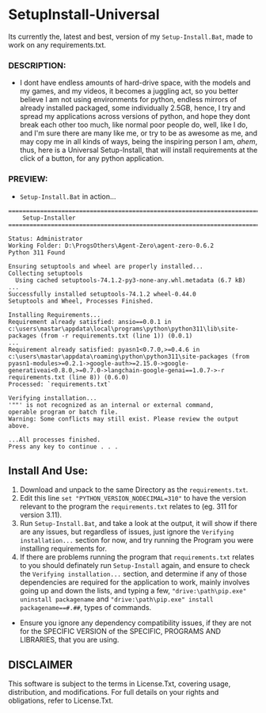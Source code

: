 # SetupInstall-Universal
Its currently the, latest and best, version of my `Setup-Install.Bat`, made to work on any requirements.txt.

### DESCRIPTION:
- I dont have endless amounts of hard-drive space, with the models and my games, and my videos, it becomes a juggling act, so you better believe I am not using environments for python, endless mirrors of already installed packaged, some individually 2.5GB, hence, I try and spread my applications across versions of python, and hope they dont break each other too much, like normal poor people do, well, like I do, and I'm sure there are many like me, or try to be as awesome as me, and may copy me in all kinds of ways, being the inspiring person I am, *ahem*, thus, here is a Universal Setup-Install, that will install requirements at the click of a button, for any python application. 

### PREVIEW:
- `Setup-Install.Bat` in action...
```
========================================================================================================================
    Setup-Installer
========================================================================================================================

Status: Administrator
Working Folder: D:\ProgsOthers\Agent-Zero\agent-zero-0.6.2
Python 311 Found

Ensuring setuptools and wheel are properly installed...
Collecting setuptools
  Using cached setuptools-74.1.2-py3-none-any.whl.metadata (6.7 kB)
...
Successfully installed setuptools-74.1.2 wheel-0.44.0
Setuptools and Wheel, Processes Finished.

Installing Requirements...
Requirement already satisfied: ansio==0.0.1 in c:\users\mastar\appdata\local\programs\python\python311\lib\site-packages (from -r requirements.txt (line 1)) (0.0.1)
...
Requirement already satisfied: pyasn1<0.7.0,>=0.4.6 in c:\users\mastar\appdata\roaming\python\python311\site-packages (from pyasn1-modules>=0.2.1->google-auth>=2.15.0->google-generativeai<0.8.0,>=0.7.0->langchain-google-genai==1.0.7->-r requirements.txt (line 8)) (0.6.0)
Processed: `requirements.txt`

Verifying installation...
'""' is not recognized as an internal or external command,
operable program or batch file.
Warning: Some conflicts may still exist. Please review the output above.

...All processes finished.
Press any key to continue . . .

```

## Install And Use:
1. Download and unpack to the same Directory as the `requirements.txt`.
2. Edit this line `set "PYTHON_VERSION_NODECIMAL=310"` to have the version relevant to the program the `requirements.txt` relates to (eg. 311 for version 3.11).
3. Run `Setup-Install.Bat`, and take a look at the output, it will show if there are any issues, but regardless of issues, just ignore the `Verifying installation...` section for now, and try running the Program you were installing requirements for.
4. If there are problems running the program that  `requirements.txt` relates to you should definately run `Setup-Install` again, and ensure to check the `Verifying installation...` section, and determine if any of those dependencies are required for the application to work, mainly involves going up and down the lists, and typing a few, `"drive:\path\pip.exe" uninstall packagename` and `"drive:\path\pip.exe" install packagename==#.##`, types of commands.
- Ensure you ignore any dependency compatibility issues, if they are not for the SPECIFIC VERSION of the SPECIFIC, PROGRAMS AND LIBRARIES, that you are using.  

## DISCLAIMER
This software is subject to the terms in License.Txt, covering usage, distribution, and modifications. For full details on your rights and obligations, refer to License.Txt.
